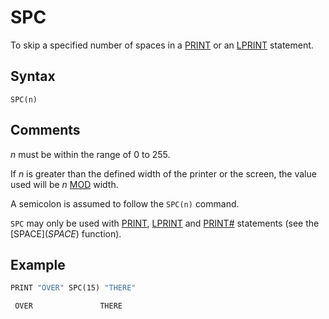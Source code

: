 # SPC

To skip a specified number of spaces in a [PRINT](PRINT) or an [LPRINT](PRINT) statement.

## Syntax

`SPC(n)`

## Comments

*n* must be within the range of 0 to 255.

If *n* is greater than the defined width of the printer or the screen, the value used will be *n* [MOD](MOD) width.

A semicolon is assumed to follow the `SPC(n)` command.

`SPC` may only be used with [PRINT](PRINT), [LPRINT](LPRINT) and [PRINT#](PRINT-FILE) statements (see the [SPACE$](SPACE$) function).

## Example

```vb
PRINT "OVER" SPC(15) "THERE"
```

```text
 OVER               THERE
```

